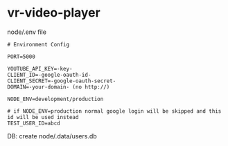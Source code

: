 # vr-video-player

node/.env file

```
# Environment Config

PORT=5000

YOUTUBE_API_KEY=-key-
CLIENT_ID=-google-oauth-id-
CLIENT_SECRET=-google-oauth-secret-
DOMAIN=-your-domain- (no http://)

NODE_ENV=development/production

# if NODE_ENV=production normal google login will be skipped and this id will be used instead
TEST_USER_ID=abcd
```

DB: create node/.data/users.db
